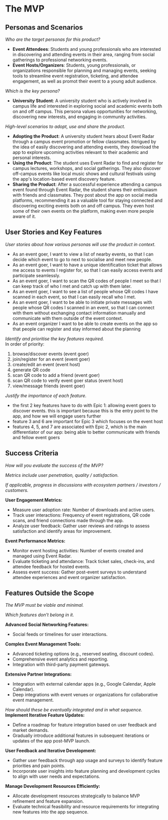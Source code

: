 # The MVP

## Personas and Scenarios

*Who are the target personas for this product?*
- **Event Attendees**: Students and young professionals who are interested in discovering and attending events in their area, ranging from social gatherings to professional networking events.
- **Event Hosts/Organizers**: Students, young professionals, or organizations responsible for planning and managing events, seeking tools to streamline event registration, ticketing, and attendee engagement, as well as promot their event to a young adult audience.

*Which is the key persona?*
- **University Student**: A university student who is actively involved in campus life and interested in exploring social and academic events both on and off campus. This persona values opportunities for networking, discovering new interests, and engaging in community activities.

*High-level scenarios to adopt, use and share the product.*
- **Adopting the Product**: A university student hears about Event Radar through a campus event promotion or fellow classmates. Intrigued by the idea of easily discovering and attending events, they download the app to explore upcoming activities relevant to their academic and personal interests.
- **Using the Product**: The student uses Event Radar to find and register for campus lectures, workshops, and social gatherings. They also discover off-campus events like local music shows and cultural festivals using the app's location-based event discovery feature.
- **Sharing the Product**: After a successful experience attending a campus event found through Event Radar, the student shares their enthusiasm with friends and classmates. They post about the app on social media platforms, recommending it as a valuable tool for staying connected and discovering exciting events both on and off campus. They even host some of their own events on the platform, making even more people aware of it.

## User Stories and Key Features

*User stories about how various personas will use the product in context.*
- As an event goer, I want to view a list of nearby events, so that I can decide which event to go to next to socialise and meet new people.
- As an event goer, I want to have a unique identification ticket that allows me access to events I register for, so that I can easily access events and participate seamlessly.
- As an event goer, I want to scan the QR codes of people I meet so that I can keep track of who I met and catch up with them later.
- As an event goer, I want to see a list of people whose QR codes I have scanned in each event, so that I can easily recall who I met.
- As an event goer, I want to be able to initiate private messages with people whose QR codes I scanned in an event, so that I can connect with them without exchanging contact information manually and communicate with them outside of the event context.
- As an event organizer I want to be able to create events on the app so that people can register and stay informed about the planning

*Identify and prioritise the key features required.*  
In order of priority:
1. browse/discover events (event goer)
2. join/register for an event (event goer)
3. create/edit an event (event host)
4. generate QR code
5. scan QR code to add a friend (event goer)
6. scan QR code to verify event goer status (event host)
7. view/message friends (event goer)

*Justify the importance of each feature.*
- the first 2 key features have to do with Epic 1: allowing event goers to discover events. this is important because this is the entry point to the app, and how we will engage users further
- feature 3 and 6 are important for Epic 3 which focuses on the event host
- features 4, 5, and 7 are associated with Epic 2, which is the main differentiator of our app: being able to better communicate with friends and fellow event goers 

## Success Criteria

*How will you evaluate the success of the MVP?*

*Metrics include user penetration, quality / satisfaction.*

*If applicable, progress in discussions with ecosystem partners / investors / customers.*

**User Engagement Metrics:**
- Measure user adoption rate: Number of downloads and active users.
- Track user interactions: Frequency of event registrations, QR code scans, and friend connections made through the app.
- Analyze user feedback: Gather user reviews and ratings to assess satisfaction and identify areas for improvement.

**Event Performance Metrics:**
- Monitor event hosting activities: Number of events created and managed using Event Radar.
- Evaluate ticketing and attendance: Track ticket sales, check-ins, and attendee feedback for hosted events.
- Assess event success: Gather post-event surveys to understand attendee experiences and event organizer satisfaction.

## Features Outside the Scope

*The MVP must be viable and minimal.*

*Which features don’t belong in it.*

**Advanced Social Networking Features:**
- Social feeds or timelines for user interactions.

**Complex Event Management Tools:**
- Advanced ticketing options (e.g., reserved seating, discount codes).
- Comprehensive event analytics and reporting.
- Integration with third-party payment gateways.

**Extensive Partner Integrations:**
- Integration with external calendar apps (e.g., Google Calendar, Apple Calendar).
- Deep integrations with event venues or organizations for collaborative event management.

*How should these be eventually integrated and in what sequence.*  
**Implement Iterative Feature Updates:**
- Define a roadmap for feature integration based on user feedback and market demands.
- Gradually introduce additional features in subsequent iterations or updates of the app post-MVP launch.

**User Feedback and Iterative Development:**
- Gather user feedback through app usage and surveys to identify feature priorities and pain points.
- Incorporate user insights into feature planning and development cycles to align with user needs and expectations.

**Manage Development Resources Efficiently:**
- Allocate development resources strategically to balance MVP refinement and feature expansion.
- Evaluate technical feasibility and resource requirements for integrating new features into the app sequence.
